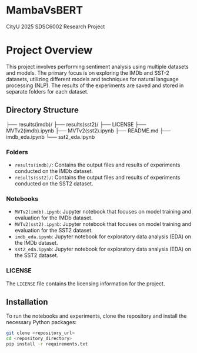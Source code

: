 # MambaVsBERT
CityU 2025 SDSC6002 Research Project

# Project Overview

This project involves performing sentiment analysis using multiple datasets and models. The primary focus is on exploring the IMDb and SST-2 datasets, utilizing different models and techniques for natural language processing (NLP). The results of the experiments are saved and stored in separate folders for each dataset.

## Directory Structure
├── results(imdb)/ ├── results(sst2)/ ├── LICENSE ├── MVTv2(imdb).ipynb ├── MVTv2(sst2).ipynb ├── README.md ├── imdb_eda.ipynb └── sst2_eda.ipynb


### Folders
- `results(imdb)/`: Contains the output files and results of experiments conducted on the IMDb dataset.
- `results(sst2)/`: Contains the output files and results of experiments conducted on the SST2 dataset.

### Notebooks
- `MVTv2(imdb).ipynb`: Jupyter notebook that focuses on model training and evaluation for the IMDb dataset.
- `MVTv2(sst2).ipynb`: Jupyter notebook that focuses on model training and evaluation for the SST2 dataset.
- `imdb_eda.ipynb`: Jupyter notebook for exploratory data analysis (EDA) on the IMDb dataset.
- `sst2_eda.ipynb`: Jupyter notebook for exploratory data analysis (EDA) on the SST2 dataset.

### LICENSE
The `LICENSE` file contains the licensing information for the project.

## Installation

To run the notebooks and experiments, clone the repository and install the necessary Python packages:

```bash
git clone <repository_url>
cd <repository_directory>
pip install -r requirements.txt
